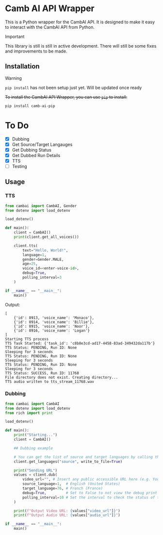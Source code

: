 # Camb AI API Wrapper

This is a Python wrapper for the CambAI API. It is designed to make it easy to interact with the CambAI API from Python.

> [!IMPORTANT]
> This library is still is still in active development.
> There will still be some fixes and improvements to be made.

## Installation

> [!WARNING]
> `pip install` has not been setup just yet. Will be updated once ready

~~To install the CambAI API Wrapper, you can use `pip` to install:~~

```bash
pip install camb-ai-pip
```

# To Do

- [X] Dubbing
- [X] Get Source/Target Langauges
- [X] Get Dubbing Status
- [X] Get Dubbed Run Details
- [X] TTS
- [ ] Testing

## Usage

### TTS

```python
from cambai import CambAI, Gender
from dotenv import load_dotenv

load_dotenv()

def main():
    client = CambAI()
    print(client.get_all_voices())

    client.tts(
        text="Hello, World!",
        language=1,
        gender=Gender.MALE,
        age=25,
        voice_id=<enter-voice-id>,
        debug=True,
        polling_interval=3
    )

if __name__ == "__main__":
    main()
```

Output:
```
[
    {'id': 8913, 'voice_name': 'Monaco'},
    {'id': 8914, 'voice_name': 'Billie'},
    {'id': 8915, 'voice_name': 'Noor'},
    {'id': 8916, 'voice_name': 'Logan'}
]
Starting TTS process
TTS Task Started: {'task_id': 'c8b8e3cd-ad17-4458-83ad-349432da117b'}
TTS Status: PENDING, Run ID: None
Sleeping for 3 seconds
TTS Status: PENDING, Run ID: None
Sleeping for 3 seconds
TTS Status: PENDING, Run ID: None
Sleeping for 3 seconds
TTS Status: SUCCESS, Run ID: 11768
File directory does not exist. Creating directory...
TTS audio written to tts_stream_11768.wav
```

### Dubbing

```python
from cambai import CambAI
from dotenv import load_dotenv
from rich import print

load_dotenv()

def main():
    print("Starting...")
    client = CambAI()

    ## Dubbing example

    # You can get the list of source and target languages by calling the 'get_languages' method
    client.get_languages("source", write_to_file=True)

    print("Sending URL")
    values = client.dub(
        video_url="", # Insert any public accessible URL here (e.g. YouTube, Vimeo, etc.)
        source_language=1,  # English (United States)
        target_language=76, # French (France)
        debug=True,         # Set to False to not view the debug print statements
        polling_interval=10 # Set the interval to check the status of the dubbing task
    )

    print(f"Output Video URL: {values["video_url"]}")
    print(f"Output Audio URL: {values["audio_url"]}")

if __name__ == "__main__":
    main()
```
